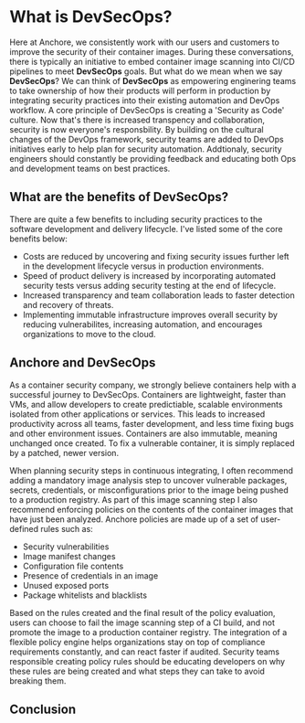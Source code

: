 # What is DevSecOps?

Here at Anchore, we consistently work with our users and customers to improve the security of their container images. During these conversations, there is typically an initiative to embed container image scanning into CI/CD pipelines to meet **__DevSecOps__** goals. But what do we mean when we say **__DevSecOps__**? We can think of **__DevSecOps__** as empowering enginering teams to take ownership of how their products will perform in production by integrating security practices into their existing automation and DevOps workflow. A core principle of DevSecOps is creating a 'Security as Code' culture. Now that's there is increased transpency and collaboration, security is now everyone's responsbility. By building on the cultural changes of the DevOps framework, security teams are added to DevOps initiatives early to help plan for security automation. Addtionaly, security engineers should constantly be providing feedback and educating both Ops and development teams on best practices.

## What are the benefits of DevSecOps?

There are quite a few benefits to including security practices to the software development and delivery lifecycle. I've listed some of the core benefits below:

- Costs are reduced by uncovering and fixing security issues further left in the development lifecycle versus in production environments.
- Speed of product delivery is increased by incorporating automated security tests versus adding security testing at the end of lifecycle.
- Increased transparency and team collaboration leads to faster detection and recovery of threats. 
- Implementing immutable infrastructure improves overall security by reducing vulnerabilites, increasing automation, and encourages organizations to move to the cloud. 

## Anchore and DevSecOps

As a container security company, we strongly believe containers help with a successful journey to DevSecOps. Containers are lightweight, faster than VMs, and allow developers to create predictiable, scalable environments isolated from other applications or services. This leads to increased productivity across all teams, faster development, and less time fixing bugs and other environment issues. Containers are also immutable, meaning unchanged once created. To fix a vulnerable container, it is simply replaced by a patched, newer version.

When planning security steps in continuous integrating, I often recommend adding a mandatory image analysis step to uncover vulnerable packages, secrets, credentials, or misconfigurations prior to the image being pushed to a production registry. As part of this image scanning step I also recommend enforcing policies on the contents of the container images that have just been analyzed. Anchore policies are made up of a set of user-defined rules such as:

- Security vulnerabilities
- Image manifest changes
- Configuration file contents
- Presence of credentials in an image
- Unused exposed ports
- Package whitelists and blacklists

Based on the rules created and the final result of the policy evaluation, users can choose to fail the image scanning step of a CI build, and not promote the image to a production container registry. The integration of a flexible policy engine helps organizations stay on top of compliance requirements constantly, and can react faster if audited. Security teams responsible creating policy rules should be educating developers on why these rules are being created and what steps they can take to avoid breaking them.

## Conclusion